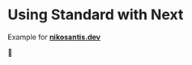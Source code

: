 # Using Standard with Next

Example for **[nikosantis.dev](https://nikosantis.dev/ "nikosantis.dev")**

🙂